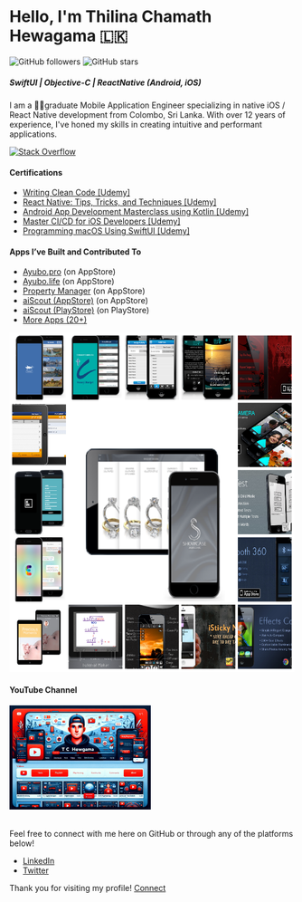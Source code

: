 # Hello, I'm Thilina Chamath Hewagama 🇱🇰
![GitHub followers](https://img.shields.io/github/followers/ThilinaHewagama?style=social)
![GitHub stars](https://img.shields.io/github/stars/ThilinaHewagama?style=social)

##### SwiftUI | Objective-C | ReactNative (Android, iOS)
I am a 🧑‍🎓graduate Mobile Application Engineer specializing in native iOS / React Native development from Colombo, Sri Lanka. With over 12 years of experience, I've honed my skills in creating intuitive and performant applications.

[![Stack Overflow](http://stackoverflow.com/users/flair/1716859.png)](http://stackoverflow.com/users/1716859/thilina-chamin-hewagama)

#### Certifications
- [Writing Clean Code [Udemy]](http://ude.my/UC-8a0d43e5-d248-4920-9717-524eaeae05eb)
- [React Native: Tips, Tricks, and Techniques [Udemy]](http://ude.my/UC-a813e8ee-1ece-451d-8045-d50c4fba81cb)
- [Android App Development Masterclass using Kotlin [Udemy]](http://ude.my/UC-8e2e4853-b75c-4fd6-890b-f8f5720c7f84)
- [Master CI/CD for iOS Developers [Udemy]](http://ude.my/UC-25454791-e42b-407c-8cbc-6389a3265f12)
- [Programming macOS Using SwiftUI [Udemy]](http://ude.my/UC-1b0c2fba-798b-4a76-adcc-50dc7b1b7979)

#### Apps I’ve Built and Contributed To
- [Ayubo.pro](https://apps.apple.com/us/app/ayubo-pro/id1414129200) (on AppStore)
- [Ayubo.life](https://apps.apple.com/us/app/ayubo-life/id1198169710) (on AppStore)
- [Property Manager](https://apps.apple.com/us/app/b-a-property-manager/id1594166106) (on AppStore)
- [aiScout (AppStore)](https://apps.apple.com/gb/app/aiscout/id1508291341) (on AppStore)
- [aiScout (PlayStore)](https://play.google.com/store/apps/details?id=com.aiscout.player&hl=en_US) (on PlayStore)
- [More Apps (20+)](./MoreApps.md)

<img src="./images/collage.png" alt="Collage" width="600" height="600">

#### YouTube Channel
<a href="https://www.youtube.com/@TCHewagama/" target="_blank">
    <img src="./images/youtube.png" alt="Collage" width="250" height="184">
</a>
<br><br>

Feel free to connect with me here on GitHub or through any of the platforms below!
- [LinkedIn](https://www.linkedin.com/in/thilina-hewagama-ios/)
- [Twitter](https://twitter.com/thilina3001)

Thank you for visiting my profile!
[Connect](mailto:thilina3001@gmail.com)
